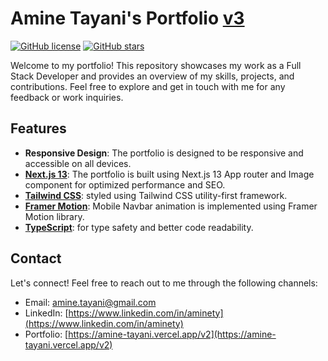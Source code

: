 # Amine Tayani's Portfolio [v3](https://amine-tayani.vercel.app/v2)

[![GitHub license](https://img.shields.io/badge/license-MIT-blue.svg)](https://github.com/amine-tayani/portfolio/blob/main/LICENSE)
[![GitHub stars](https://img.shields.io/github/stars/amine-tayani/portfolio)](https://github.com/amine-tayani/portfolio/stargazers)

Welcome to my portfolio! This repository showcases my work as a Full Stack Developer and provides an overview of my skills, projects, and contributions. Feel free to explore and get in touch with me for any feedback or work inquiries.

## Features

- **Responsive Design**: The portfolio is designed to be responsive and accessible on all devices.
- [**Next.js 13**](https://nextjs.org/docs): The portfolio is built using Next.js 13 App router and Image component for optimized performance and SEO.
- [**Tailwind CSS**](https://tailwindcss.com/): styled using Tailwind CSS utility-first framework.
- [**Framer Motion**](https://www.framer.com/motion/): Mobile Navbar animation is implemented using Framer Motion library.
- [**TypeScript**](https://www.typescriptlang.org/): for type safety and better code readability.

## Contact

Let's connect! Feel free to reach out to me through the following channels:

- Email: [amine.tayani@gmail.com](mailto:your-email@example.com)
- LinkedIn: [https://www.linkedin.com/in/aminety](https://www.linkedin.com/in/aminety)
- Portfolio: [https://amine-tayani.vercel.app/v2](https://amine-tayani.vercel.app/v2)
